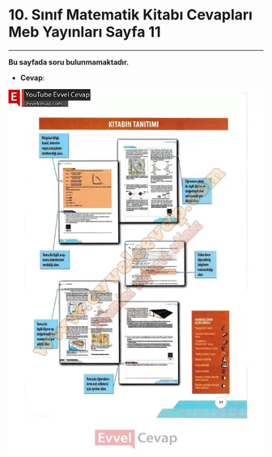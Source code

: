 # 10. Sınıf Matematik Kitabı Cevapları Meb Yayınları Sayfa 11

---

**Bu sayfada soru bulunmamaktadır.**

-   **Cevap**:

![Image 1](./image_1.webp)